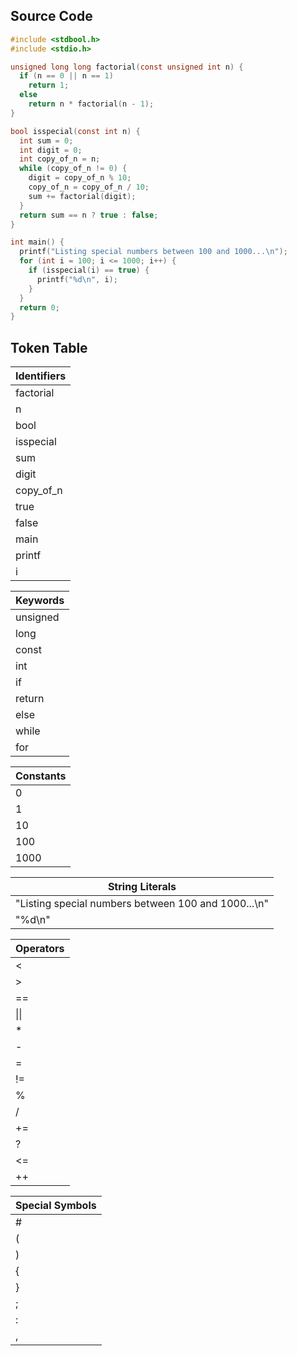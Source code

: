 ## Source Code
```c
#include <stdbool.h>
#include <stdio.h>

unsigned long long factorial(const unsigned int n) {
  if (n == 0 || n == 1)
    return 1;
  else
    return n * factorial(n - 1);
}

bool isspecial(const int n) {
  int sum = 0;
  int digit = 0;
  int copy_of_n = n;
  while (copy_of_n != 0) {
    digit = copy_of_n % 10;
    copy_of_n = copy_of_n / 10;
    sum += factorial(digit);
  }
  return sum == n ? true : false;
}

int main() {
  printf("Listing special numbers between 100 and 1000...\n");
  for (int i = 100; i <= 1000; i++) {
    if (isspecial(i) == true) {
      printf("%d\n", i);
    }
  }
  return 0;
}
```
## Token Table
Identifiers|
---|
factorial|
n|
bool|
isspecial|
sum|
digit|
copy_of_n|
true|
false|
main|
printf|
i|

Keywords|
---|
unsigned|
long|
const|
int|
if|
return|
else|
while|
for|

Constants|
---|
0|
1|
10|
100|
1000|

String Literals|
---|
"Listing special numbers between 100 and 1000...\n"|
"%d\n"|

Operators|
---|
<|
>|
==|
\|\||
*|
-|
=|
!=|
%|
/|
+=|
?|
<=|
++|

Special Symbols|
---|
\#|
(|
)|
{|
}|
;|
:|
,|


